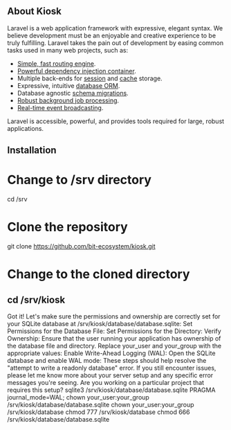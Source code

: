 ## About Kiosk

Laravel is a web application framework with expressive, elegant syntax. We believe development must be an enjoyable and creative experience to be truly fulfilling. Laravel takes the pain out of development by easing common tasks used in many web projects, such as:

- [Simple, fast routing engine](https://laravel.com/docs/routing).
- [Powerful dependency injection container](https://laravel.com/docs/container).
- Multiple back-ends for [session](https://laravel.com/docs/session) and [cache](https://laravel.com/docs/cache) storage.
- Expressive, intuitive [database ORM](https://laravel.com/docs/eloquent).
- Database agnostic [schema migrations](https://laravel.com/docs/migrations).
- [Robust background job processing](https://laravel.com/docs/queues).
- [Real-time event broadcasting](https://laravel.com/docs/broadcasting).

Laravel is accessible, powerful, and provides tools required for large, robust applications.

## Installation

# Change to /srv directory
cd /srv

# Clone the repository
git clone https://github.com/bit-ecosystem/kiosk.git

# Change to the cloned directory
cd /srv/kiosk
-
Got it! Let's make sure the permissions and ownership are correctly set for your SQLite database at /srv/kiosk/database/database.sqlite:
Set Permissions for the Database File:
Set Permissions for the Directory:
Verify Ownership: Ensure that the user running your application has ownership of the database file and directory. Replace your_user and your_group with the appropriate values:
Enable Write-Ahead Logging (WAL): Open the SQLite database and enable WAL mode:
These steps should help resolve the "attempt to write a readonly database" error. If you still encounter issues, please let me know more about your server setup and any specific error messages you're seeing. Are you working on a particular project that requires this setup?
sqlite3 /srv/kiosk/database/database.sqlite
PRAGMA journal_mode=WAL;
chown your_user:your_group /srv/kiosk/database/database.sqlite
chown your_user:your_group /srv/kiosk/database
chmod 777 /srv/kiosk/database
chmod 666 /srv/kiosk/database/database.sqlite
